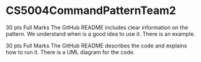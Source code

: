 # CS5004CommandPatternTeam2

30 pts
Full Marks
The GitHub README includes clear information on the pattern. We understand when is a good idea to use it. There is an example.

30 pts
Full Marks
The GitHub README describes the code and explains how to run it. There is a UML diagram for the code.
